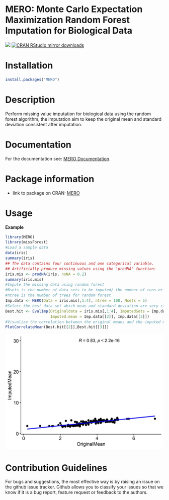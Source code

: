 # MERO: Monte Carlo Expectation Maximization Random Forest Imputation for Biological Data

[![](https://www.r-pkg.org/badges/version/MERO?color=green)](https://CRAN.R-project.org/package=MERO) 
[![CRAN RStudio mirror downloads](https://cranlogs.r-pkg.org/badges/MERO)](https://CRAN.R-project.org/package=MERO) 

# Installation

```R
install.packages("MERO")
```

# Description

Perform missing value imputation for biological data using the random forest algorithm, the imputation aim to keep the original mean and standard deviation consistent after imputation.

# Documentation

For the documentation see: [MERO Documentation](https://cran.r-project.org/web/packages/MERO/MERO.pdf).

# Package information

- link to package on CRAN: [MERO](https://cran.r-project.org/package=MERO)

# Usage

**Example**

```R
library(MERO) 
library(missForest)
#Load a sample data 
data(iris)
summary(iris)
## The data contains four continuous and one categorical variable.
## Artificially produce missing values using the 'prodNA' function:
iris.mis <- prodNA(iris, noNA = 0.2)
summary(iris.mis)
#Impute the missing data using random forest 
#Nsets is the number of data sets to be imputed/ the number of runs or simulations
#ntree is the number of trees for random forest
Imp.data <- MERO(Data = iris.mis[,1:4], ntree = 100, Nsets = 5)
#Select the best data set which mean and standard deviation are very close to the original mean and standard deviation of the input data
Best.hit <- EvalImp(Originaldata = iris.mis[,1:4], ImputedSets = Imp.data[[1]],
                    Imputed.mean = Imp.data[[2]], Imp.data[[3]])
#Visualize the correlation between the original means and the imputed means of  the data sets
PlotCorrelateMean(Best.hit[[2]],Best.hit[[3]])
```
![](https://raw.githubusercontent.com/MohmedSoudy/datasharing/master/Corr.jpeg)

# Contribution Guidelines

For bugs and suggestions, the most effective way is by raising an issue on the github issue tracker. Github allows you to classify your issues so that we know if it is a bug report, feature request or feedback to the authors.
